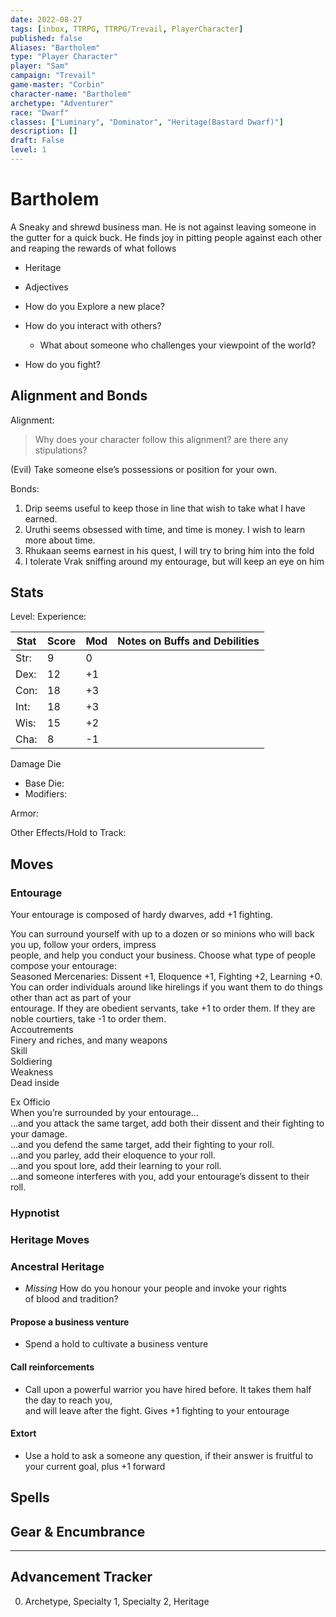 ```yaml
---
date: 2022-08-27
tags: [inbox, TTRPG, TTRPG/Trevail, PlayerCharacter]
published: false
Aliases: "Bartholem"
type: "Player Character"
player: "Sam"
campaign: "Trevail"
game-master: "Corbin"
character-name: "Bartholem"
archetype: "Adventurer"
race: "Dwarf"
classes: ["Luminary", "Dominator", "Heritage(Bastard Dwarf)"]
description: []
draft: False
level: 1
---
```


# Bartholem


A Sneaky and shrewd business man. He is not against leaving someone in the gutter for a quick buck. He finds joy in  pitting people against each other and reaping the rewards of what follows

  - Heritage
  - Adjectives

- How do you Explore a new place?
- How do you interact with others?
  - What about someone who challenges your viewpoint of the world?
- How do you fight?

## Alignment and Bonds

Alignment: 
  > Why does your character follow this alignment? are there any stipulations?
  
 (Evil) Take someone else’s possessions or position for your own.

Bonds:

1. Drip seems useful to keep those in line that wish to take what I have earned. 
2. Uruthi seems obsessed with time, and time is money. I wish to learn more about time. 
3. Rhukaan seems earnest in his quest, I will try to bring him into the fold
4. I tolerate Vrak sniffing around my entourage, but will keep an eye on him


## Stats

Level:
Experience:

| Stat | Score | Mod | Notes on Buffs and Debilities                                      |
| ---- | ----- | --- | ------------------------------------------------------------------ |
| Str: | 9     | 0   |                                                                    |
| Dex: | 12    | +1  | |
| Con: | 18    | +3  |                                                                    |
| Int: | 18    | +3  |                                                                    |
| Wis: | 15    | +2  |                                                                    |
| Cha: | 8     | -1  |                                                                    |

Damage Die
- Base Die: 
- Modifiers:

Armor:

Other Effects/Hold to Track:

## Moves

### Entourage 

Your entourage is composed of hardy dwarves, add +1 fighting.

You can surround yourself with up to a dozen or so minions who will back you up, follow your orders, impress  
people, and help you conduct your business. Choose what type of people compose your entourage:  
Seasoned Mercenaries: Dissent +1, Eloquence +1, Fighting +2, Learning +0.  
You can order individuals around like hirelings if you want them to do things other than act as part of your  
entourage. If they are obedient servants, take +1 to order them. If they are noble courtiers, take -1 to order them.  
Accoutrements  
Finery and riches, and many weapons  
Skill  
Soldiering  
Weakness  
Dead inside


Ex Officio  
When you’re surrounded by your entourage...  
...and you attack the same target, add both their dissent and their fighting to your damage.  
...and you defend the same target, add their fighting to your roll.  
...and you parley, add their eloquence to your roll.  
...and you spout lore, add their learning to your roll.  
...and someone interferes with you, add your entourage’s dissent to their roll.

### Hypnotist


### Heritage Moves  
### Ancestral Heritage

- *Missing* How do you honour your people and invoke your rights  
of blood and tradition?

#### Propose a business venture

- Spend a hold to cultivate a business venture 

#### Call reinforcements 

- Call upon a powerful warrior you have hired before. It takes them half the day to reach you,  
and will leave after the fight. Gives +1 fighting to your entourage  

#### Extort

- Use a hold to ask a someone any question, if their answer is fruitful to your current goal, plus +1 forward

## Spells

## Gear & Encumbrance

---

## Advancement Tracker

0. Archetype, Specialty 1, Specialty 2, Heritage